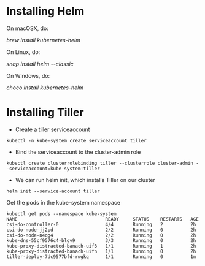# Installing Helm
On macOSX, do:

*brew install kubernetes-helm*

On Linux, do:

*snap install helm --classic*

On Windows, do:

*choco install kubernetes-helm*

# Installing Tiller

* Create a tiller serviceaccount
```
kubectl -n kube-system create serviceaccount tiller
```
* Bind the serviceaccount to the cluster-admin role
```
kubectl create clusterrolebinding tiller --clusterrole cluster-admin --serviceaccount=kube-system:tiller
```

* We can run helm init, which installs Tiller on our cluster 
```
helm init --service-account tiller

```

Get the pods in the kube-system namespace
```
kubectl get pods --namespace kube-system
NAME                                READY     STATUS    RESTARTS   AGE
csi-do-controller-0                 4/4       Running   2          2h
csi-do-node-jj2pd                   2/2       Running   0          2h
csi-do-node-n4qg4                   2/2       Running   0          2h
kube-dns-55cf9576c4-blgv9           3/3       Running   0          2h
kube-proxy-distracted-banach-uif3   1/1       Running   1          2h
kube-proxy-distracted-banach-uifn   1/1       Running   0          2h
tiller-deploy-7dc9577bfd-rwgkq      1/1       Running   0          1m
```

